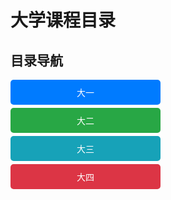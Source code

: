 # 大学课程目录

## 目录导航

<div style="text-align: center;">
  <a href="./collection/freshman/index" style="display: block; text-decoration: none; color: white; background-color: #007bff; padding: 10px 20px; margin-bottom: 5px; border-radius: 5px; width: 200px;">
    大一
  </a>
  <a href="./collection/sophomore/index" style="display: block; text-decoration: none; color: white; background-color: #28a745; padding: 10px 20px; margin-bottom: 5px; border-radius: 5px; width: 200px;">
    大二
  </a>
  <a href="./collection/junior/index" style="display: block; text-decoration: none; color: white; background-color: #17a2b8; padding: 10px 20px; margin-bottom: 5px; border-radius: 5px; width: 200px;">
    大三
  </a>
  <a href="./collection/senior/index" style="display: block; text-decoration: none; color: white; background-color: #dc3545; padding: 10px 20px; margin-bottom: 5px; border-radius: 5px; width: 200px;">
    大四
  </a>
</div>
